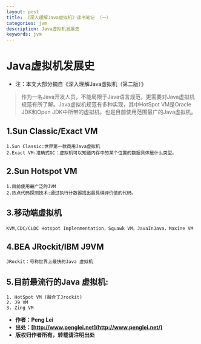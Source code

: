 ```yaml
---
layout: post
title: 《深入理解Java虚拟机》读书笔记 （一）
categories: jvm
description: Java虚拟机发展史
keywords: jvm
---
```


# Java虚拟机发展史

- 注：本文大部分摘自《深入理解Java虚拟机（第二版）》

> 作为一名Java开发人员，不能局限于Java语言规范，更需要对Java虚拟机规范有所了解。Java虚拟机规范有多种实现，其中HotSpot VM是Oracle JDK和Open JDK中所带的虚拟机，也是目前使用范围最广的Java虚拟机。

## 1.Sun Classic/Exact VM
	1.Sun Classic:世界第一款商用Java虚拟机
	2.Exact VM:准确式GC：虚拟机可以知道内存中的某个位置的数据具体是什么类型。
 
## 2.Sun Hotspot VM
	1.目前使用最广泛的JVM
	2.热点代码探测技术:通过执行计数器找出最具编译价值的代码。
    
## 3.移动端虚拟机
	KVM,CDC/CLDC Hotspot Implenmentation，Squawk VM，JavaInJava，Maxine VM
   
## 4.BEA JRockit/IBM J9VM
	JRockit：号称世界上最快的Java 虚拟机
   
## 5.目前最流行的Java 虚拟机:
	1. HotSpot VM (融合了Jrockit)
	2. J9 VM
	3. Zing VM

 - **作者：Peng Lei** 
 - **出处：[http://www.penglei.net](http://www.penglei.net/)**      
 - **版权归作者所有，转载请注明出处** 
